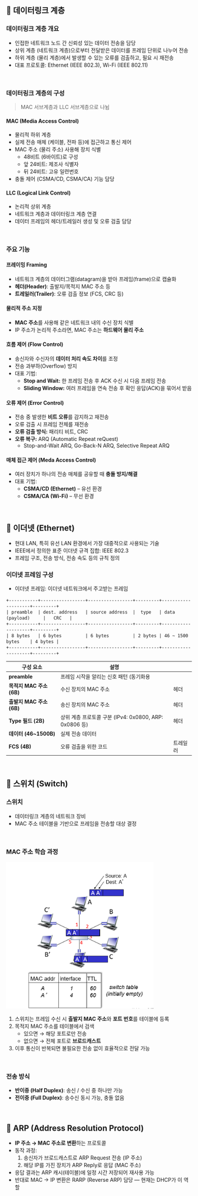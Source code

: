 ## 📖 데이터링크 계층

### 데이터링크 계층 개요

- 인접한 네트워크 노드 간 신뢰성 있는 데이터 전송을 담당
- 상위 계층 (네트워크 계층)으로부터 전달받은 데이터를 프레임 단위로 나누어 전송
- 하위 계층 (물리 계층)에서 발생할 수 있는 오류를 검출하고, 필요 시 재전송
- 대표 프로토콜: Ethernet (IEEE 802.3), Wi-Fi (IEEE 802.11)

<br>

### 데이터링크 계층의 구성

> MAC 서브계층과 LLC 서브계층으로 나뉨
> 

#### MAC (Media Access Control)

- 물리적 하위 계층
- 실제 전송 매체 (케이블, 전파 등)에 접근하고 통신 제어
- MAC 주소 (물리 주소) 사용해 장치 식별
    - 48비트 (6바이트)로 구성
    - 앞 24비트: 제조사 식별자
    - 뒤 24비트: 고유 일련번호
- 충돌 제어 (CSMA/CD, CSMA/CA) 기능 담당

#### LLC (Logical Link Control)

- 논리적 상위 계층
- 네트워크 계층과 데이터링크 계층 연결
- 데이터 프레임의 헤더/트레일러 생성 및 오류 검출 담당

<br>

### 주요 기능

#### 프레이밍 Framing

- 네트워크 계층의 데이터그램(datagram)을 받아 프레임(frame)으로 캡슐화
- **헤더(Header)**: 출발지/목적지 MAC 주소 등
- **트레일러(Trailer)**: 오류 검출 정보 (FCS, CRC 등)

#### 물리적 주소 지정

- **MAC 주소**를 사용해 같은 네트워크 내의 수신 장치 식별
- IP 주소가 논리적 주소라면, MAC 주소는 **하드웨어 물리 주소**

#### 흐름 제어 (Flow Control)

- 송신자와 수신자의 **데이터 처리 속도 차이**를 조정
- 전송 과부하(Overflow) 방지
- 대표 기법:
    - **Stop and Wait:** 한 프레임 전송 후 ACK 수신 시 다음 프레임 전송
    - **Sliding Window:** 여러 프레임을 연속 전송 후 확인 응답(ACK)을 묶어서 받음

#### 오류 제어 (Error Control)

- 전송 중 발생한 **비트 오류**를 감지하고 재전송
- 오류 검출 시 프레임 전체를 재전송
- **오류 검출 방식:** 패리티 비트, CRC
- **오류 복구:** ARQ (Automatic Repeat reQuest)
    - Stop-and-Wait ARQ, Go-Back-N ARQ, Selective Repeat ARQ

#### 매체 접근 제어 (Meda Access Control)

- 여러 장치가 하나의 전송 매체를 공유할 때 **충돌 방지/해결**
- 대표 기법:
    - **CSMA/CD (Ethernet)** – 유선 환경
    - **CSMA/CA (Wi-Fi)** – 무선 환경

<br>

## 📖 이더넷 (Ethernet)

- 현대 LAN, 특히 유선 LAN 환경에서 가장 대중적으로 사용되는 기술
- IEEE에서 정의한 표준 이더넷 규격 집합: IEEE 802.3
- 프레임 구조, 전송 방식, 전송 속도 등의 규칙 정의

### 이더넷 프레임 구성

- 이더넷 프레임: 이더넷 네트워크에서 주고받는 프레임

```
+-----------+-----------------+-----------------+---------+--------------------+---------+
| preamble  | dest. address   | source address  |  type   | data (payload)     |   CRC   |
+-----------+-----------------+-----------------+---------+--------------------+---------+
| 8 bytes   | 6 bytes         | 6 bytes         | 2 bytes | 46 ~ 1500 bytes    | 4 bytes |
+-----------+-----------------+-----------------+---------+--------------------+---------+
```

| 구성 요소 | 설명 |  |
| --- | --- | --- |
| **preamble** | 프레임 시작을 알리는 신호 패턴 (동기화용 |  |
| **목적지 MAC 주소 (6B)** | 수신 장치의 MAC 주소 | 헤더 |
| **출발지 MAC 주소 (6B)** | 송신 장치의 MAC 주소 | 헤더 |
| **Type 필드 (2B)** | 상위 계층 프로토콜 구분 (IPv4: 0x0800, ARP: 0x0806 등) | 헤더 |
| **데이터 (46~1500B)** | 실제 전송 데이터 |  |
| **FCS (4B)** | 오류 검출을 위한 코드 | 트레일러 |

<br>

## 📖 스위치 (Switch)

### 스위치

- 데이터링크 계층의 네트워크 장비
- MAC 주소 테이블을 기반으로 프레임을 전송할 대상 결정

<br>

### MAC 주소 학습 과정

<img src="images/NW_02_1.png" width="400px">

1. 스위치는 프레임 수신 시 **출발지 MAC 주소**와 **포트 번호**를 테이블에 등록
2. 목적지 MAC 주소를 테이블에서 검색
    - 있으면 → 해당 포트로만 전송
    - 없으면 → 전체 포트로 **브로드캐스트**
3. 이후 통신이 반복되면 불필요한 전송 없이 효율적으로 전달 가능

<br>

### 전송 방식

- **반이중 (Half Duplex)**: 송신 / 수신 중 하나만 가능
- **전이중 (Full Duplex)**: 송수신 동시 가능, 충돌 없음

<br>

## 📖 ARP (Address Resolution Protocol)

- **IP 주소 → MAC 주소로 변환**하는 프로토콜
- 동작 과정:
    1. 송신자가 브로드캐스트로 ARP Request 전송 (IP 주소)
    2. 해당 IP를 가진 장치가 ARP Reply로 응답 (MAC 주소)
- 응답 결과는 ARP 캐시(테이블)에 일정 시간 저장되어 재사용 가능
- 반대로 MAC → IP 변환은 RARP (Reverse ARP) 담당 — 현재는 DHCP가 이 역할